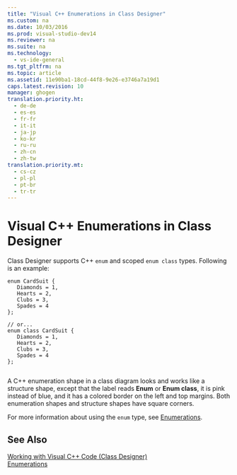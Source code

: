 ```yaml
---
title: "Visual C++ Enumerations in Class Designer"
ms.custom: na
ms.date: 10/03/2016
ms.prod: visual-studio-dev14
ms.reviewer: na
ms.suite: na
ms.technology: 
  - vs-ide-general
ms.tgt_pltfrm: na
ms.topic: article
ms.assetid: 11e90ba1-18cd-44f8-9e26-e3746a7a19d1
caps.latest.revision: 10
manager: ghogen
translation.priority.ht: 
  - de-de
  - es-es
  - fr-fr
  - it-it
  - ja-jp
  - ko-kr
  - ru-ru
  - zh-cn
  - zh-tw
translation.priority.mt: 
  - cs-cz
  - pl-pl
  - pt-br
  - tr-tr
---
```

# Visual C++ Enumerations in Class Designer
Class Designer supports C++ `enum` and scoped `enum class` types. Following is an example:  
  
```  
enum CardSuit {  
   Diamonds = 1,  
   Hearts = 2,  
   Clubs = 3,  
   Spades = 4  
};  
  
// or...  
enum class CardSuit {  
   Diamonds = 1,  
   Hearts = 2,  
   Clubs = 3,  
   Spades = 4  
};  
  
```  
  
 A C++ enumeration shape in a class diagram looks and works like a structure shape, except that the label reads **Enum** or **Enum class**, it is pink instead of blue, and it has a colored border on the left and top margins. Both enumeration shapes and structure shapes have square corners.  
  
 For more information about using the `enum` type, see [Enumerations](../Topic/Enumerations%20\(C++\).md).  
  
## See Also  
 [Working with Visual C++ Code (Class Designer)](../VS_IDE/Working-with-Visual-C---Code--Class-Designer-.md)   
 [Enumerations](../Topic/Enumerations%20\(C++\).md)